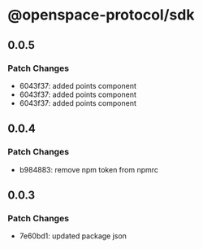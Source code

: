 # @openspace-protocol/sdk

## 0.0.5

### Patch Changes

- 6043f37: added points component
- 6043f37: added points component
- 6043f37: added points component

## 0.0.4

### Patch Changes

- b984883: remove npm token from npmrc

## 0.0.3

### Patch Changes

- 7e60bd1: updated package json
